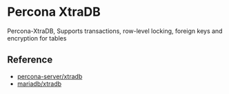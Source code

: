 # Percona XtraDB

Percona-XtraDB, Supports transactions, row-level locking, foreign keys and encryption for tables

## Reference

- [percona-server/xtradb](https://www.percona.com/software/mysql-database/percona-server/xtradb)
- [mariadb/xtradb](https://mariadb.com/kb/en/library/about-xtradb/)